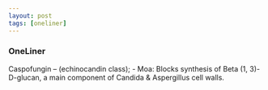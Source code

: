 ```yaml
---
layout: post
tags: [oneliner]
---
```



### OneLiner

Caspofungin – (echinocandin class); - Moa: Blocks synthesis of Beta (1, 3)-D-glucan, a main component of Candida & Aspergillus cell walls.
